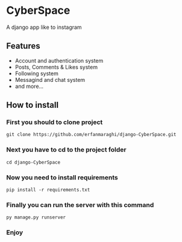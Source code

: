 # CyberSpace

A django app like to instagram

## Features

<ul>
    <li>Account and authentication system</li>
    <li>Posts, Comments & Likes system</li>
    <li>Following system</li>
    <li>Messagind and chat system</li>
    <li>and more...</li>
</ul>

## How to install

### First you should to clone project

```
git clone https://github.com/erfanmaraghi/django-CyberSpace.git
```

### Next you have to cd to the project folder

```
cd django-CyberSpace
```

### Now you need to install requirements

```
pip install -r requirements.txt
```

### Finally you can run the server with this command

```
py manage.py runserver
```

### Enjoy
